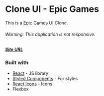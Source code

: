 # Clone UI - Epic Games

This is a [Epic Games](https://www.epicgames.com/store/pt-BR/) UI Clone.

###### Warning: This application is not responsive.

##### [Site URL](https://clone-epic-games.vercel.app/) 

### Built with
- [React](https://reactjs.org/) - JS library
- [Styled Components](https://styled-components.com/) - For styles
- [React Icons](https://react-icons.github.io/react-icons/) - Icons
- Flexbox

